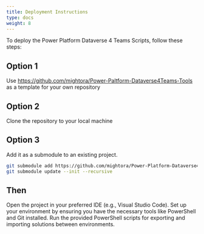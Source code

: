 ```yaml
---
title: Deployment Instructions
type: docs
weight: 8
---
```

To deploy the Power Platform Dataverse 4 Teams Scripts, follow these steps:

## Option 1 
Use https://github.com/mightora/Power-Paltform-Dataverse4Teams-Tools as a template for your own repository 

## Option 2
Clone the repository to your local machine 

## Option 3
Add it as a submodule to an existing project.
```bash
git submodule add https://github.com/mightora/Power-Platform-Dataverse4Teams-Tools.git
git submodule update --init --recursive
```

## Then
Open the project in your preferred IDE (e.g., Visual Studio Code).
Set up your environment by ensuring you have the necessary tools like PowerShell and Git installed.
Run the provided PowerShell scripts for exporting and importing solutions between environments.

